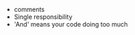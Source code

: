 
- comments <!-- .element: class="fragment"-->
- Single responsibility <!-- .element: class="fragment"-->
- 'And' means your code doing too much <!-- .element: class="fragment"-->